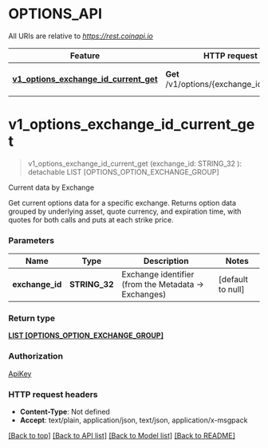 # OPTIONS_API

All URIs are relative to *https://rest.coinapi.io*

Feature | HTTP request | Description
------------- | ------------- | -------------
[**v1_options_exchange_id_current_get**](OPTIONS_API.md#v1_options_exchange_id_current_get) | **Get** /v1/options/{exchange_id}/current | Current data by Exchange


# **v1_options_exchange_id_current_get**
> v1_options_exchange_id_current_get (exchange_id: STRING_32 ): detachable LIST [OPTIONS_OPTION_EXCHANGE_GROUP]


Current data by Exchange

Get current options data for a specific exchange.    Returns option data grouped by underlying asset, quote currency, and expiration time,  with quotes for both calls and puts at each strike price.


### Parameters

Name | Type | Description  | Notes
------------- | ------------- | ------------- | -------------
 **exchange_id** | **STRING_32**| Exchange identifier (from the Metadata -&gt; Exchanges) | [default to null]

### Return type

[**LIST [OPTIONS_OPTION_EXCHANGE_GROUP]**](Options.OptionExchangeGroup.md)

### Authorization

[ApiKey](../README.md#ApiKey)

### HTTP request headers

 - **Content-Type**: Not defined
 - **Accept**: text/plain, application/json, text/json, application/x-msgpack

[[Back to top]](#) [[Back to API list]](../README.md#documentation-for-api-endpoints) [[Back to Model list]](../README.md#documentation-for-models) [[Back to README]](../README.md)

